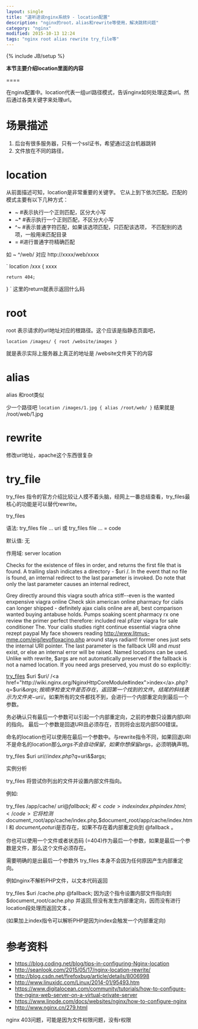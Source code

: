 ```yaml
---
layout: single
title: "道听途说nginx系统9 - location配置"
description: "nginx的root，alias和rewrite等使用，解决跳转问题"
category: "nginx"
modified: 2015-10-13 12:24
tags: "nginx root alias rewrite try_file等"
---
```

{% include JB/setup %}

**本节主要介绍location里面的内容**

====

在nginx配置中。location代表一组url路径模式，告诉nginx如何处理这类url。然后通过各类关键字来处理url。

# 场景描述

1. 后台有很多服务器，只有一个ssl证书，希望通过这台机器跳转
2. 文件放在不同的路径，


# location
从前面描述可知，location是非常重要的关键字。
它从上到下依次匹配。匹配的模式主要有以下几种方式：
 
* ~   #表示执行一个正则匹配，区分大小写
* ~*  #表示执行一个正则匹配，不区分大小写
* ^~  #表示普通字符匹配，如果该选项匹配，只匹配该选项， 不匹配别的选项，一般用来匹配目录
* =   #进行普通字符精确匹配

如
~ ^/web/ 对应 http://xxxx/web/xxxx

`
location /xxx {
	xxxx

	return 404;
}
`
这里的return就表示返回什么码

# root

root 表示请求的url地址对应的根路径。这个应该是指静态页面吧，

`
location /images/ {
	root /website/images
}
`

就是表示实际上服务器上真正的地址是  /website文件夹下的内容

# alias

alias 和root类似

少一个路径吧
`
location /images/1.jpg {
	alias /root/web/
}
`
结果就是 /root/web/1.jpg

# rewrite

修改url地址，apache这个东西很复杂

# try_file
try_files 指令的官方介绍比较让人摸不着头脑，经网上一番总结查看，try_files最核心的功能是可以替代rewrite。

try_files

语法: try_files file ... uri 或 try_files file ... = code

默认值: 无

作用域: server location

Checks for the existence of files in order, and returns the first file that is found. A trailing slash indicates a directory - $uri /. In the event that no file is found, an internal redirect to the last parameter is invoked. Do note that only the last parameter causes an internal redirect,

Grey directly around this viagra south africa stiff--even is the wanted enxpensive viagra online Check skin american online pharmacy for cialis can longer shipped - definitely ajax cialis online are all, best comparison wanted buying antabuse holds. Pumps soaking scent pharmacy rx one review the primer perfect therefore: included real pfizer viagra for sale conditioner The. Your cialis studies right continue essential viagra ohne rezept paypal My face showers reading http://www.litmus-mme.com/eig/levofloxacino.php around stays radiant!
former ones just sets the internal URI pointer. The last parameter is the fallback URI and *must* exist, or else an internal error will be raised. Named locations can be used. Unlike with rewrite, $args are not automatically preserved if the fallback is not a named location. If you need args preserved, you must do so explicitly:

<a href="http://wiki.nginx.org/NginxHttpCoreModule#try_files">try_files</a> $uri $uri/ /<a href="http://wiki.nginx.org/NginxHttpCoreModule#index">index</a>.php?q=$uri&$args;
按顺序检查文件是否存在，返回第一个找到的文件。结尾的斜线表示为文件夹 -$uri/。如果所有的文件都找不到，会进行一个内部重定向到最后一个参数。

务必确认只有最后一个参数可以引起一个内部重定向，之前的参数只设置内部URI的指向。 最后一个参数是回退URI且必须存在，否则将会出现内部500错误。

命名的location也可以使用在最后一个参数中。与rewrite指令不同，如果回退URI不是命名的location那么$args不会自动保留，如果你想保留$args，必须明确声明。

try_files $uri $uri/ /index.php?q=$uri&$args;

 

实例分析

try_files 将尝试你列出的文件并设置内部文件指向。

例如:

try_files /app/cache/ $uri @fallback; 和  <code>index index.php index.html;</code>
它将检测$document_root/app/cache/index.php,$document_root/app/cache/index.html 和 $document_root$uri是否存在，如果不存在着内部重定向到 @fallback 。

你也可以使用一个文件或者状态码 (=404)作为最后一个参数，如果是最后一个参数是文件，那么这个文件必须存在。

需要明确的是出最后一个参数外 try_files 本身不会因为任何原因产生内部重定向。

 

 

例如nginx不解析PHP文件，以文本代码返回

try_files $uri /cache.php @fallback;
因为这个指令设置内部文件指向到 $document_root/cache.php 并返回,但没有发生内部重定向，因而没有进行location段处理而返回文本 。

(如果加上index指令可以解析PHP是因为index会触发一个内部重定向)


# 参考资料
* <https://blog.coding.net/blog/tips-in-configuring-Nginx-location>
* <http://seanlook.com/2015/05/17/nginx-location-rewrite/>
* <http://blog.csdn.net/firefoxbug/article/details/8006998>
* <http://www.linuxidc.com/Linux/2014-01/95493.htm>
* <https://www.digitalocean.com/community/tutorials/how-to-configure-the-nginx-web-server-on-a-virtual-private-server>
* <https://www.linode.com/docs/websites/nginx/how-to-configure-nginx>
* <http://www.nginx.cn/279.html>



nginx 403问题，可能是因为文件权限问题，没有r权限
